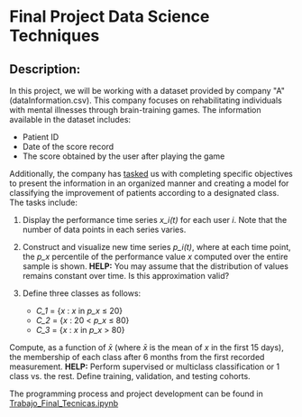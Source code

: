 # Final Project Data Science Techniques

## Description:
In this project, we will be working with a dataset provided by company "A" (dataInformation.csv). This company focuses on rehabilitating individuals with mental illnesses through brain-training games. The information available in the dataset includes:

* Patient ID
* Date of the score record
* The score obtained by the user after playing the game

Additionally, the company has [tasked](/ProyectoFinal_TecnicasCienciaDatos/EnunciadoTrabajo.pdf) us with completing specific objectives to present the information in an organized manner and creating a model for classifying the improvement of patients according to a designated class. The tasks include:

1. Display the performance time series *x_i(t)* for each user *i*. Note that the number of data points in each series varies.

2. Construct and visualize new time series *p_i(t)*, where at each time point, the *p_x* percentile of the performance value *x* computed over the entire sample is shown. **HELP:** You may assume that the distribution of values remains constant over time. Is this approximation valid?

3. Define three classes as follows:
   - *C_1* = {*x* : *x* in *p_x* ≤ 20}
   - *C_2* = {*x* : 20 < *p_x* ≤ 80}
   - *C_3* = {*x* : *x* in *p_x* > 80}

Compute, as a function of *x̄* (where *x̄* is the mean of *x* in the first 15 days), the membership of each class after 6 months from the first recorded measurement. **HELP:** Perform supervised or multiclass classification or 1 class vs. the rest. Define training, validation, and testing cohorts.


The programming process and project development can be found in [Trabajo_Final_Tecnicas.ipynb](/ProyectoFinal_TecnicasCienciaDatos//Trabajo_Final_Tecnicas.ipynb)
